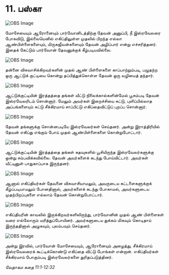 # 11. பஸ்கா

![OBS Image](https://cdn.door43.org/obs/jpg/360px/obs-en-11-01.jpg)

மோசேயையும் ஆரோனையும் பார்வோனிடத்திற்கு தேவன் அனுப்பி, நீ இஸ்ரவேலரை போகவிடு, இல்லையெனில் எகிப்திலுள்ள முதலில் பிறந்த எல்லா ஆண்பிள்ளைகளையும், மிருகஜீவன்களையும் தேவன் அழிப்பார் என்று எச்சரித்தனர். இதைக் கேட்டும் பார்வோன் தேவனுக்குக் கீழ்படியவில்லை.

![OBS Image](https://cdn.door43.org/obs/jpg/360px/obs-en-11-02.jpg)

தன்னை விசுவாசிக்கிறவர்களின் முதல் ஆண் பிள்ளைகளை காப்பாற்றும்படி, பழுதற்ற ஒரு ஆட்டுக் குட்டியை கொன்று தப்பித்துக்கொள்ள தேவன் ஒரு வழியைத் தந்தார்.  

![OBS Image](https://cdn.door43.org/obs/jpg/360px/obs-en-11-03.jpg)

ஆட்டுக்குட்டியின் இரத்தத்தை தங்கள் வீட்டு நிலைக்கால்களின்மேல் பூசும்படி தேவன் இஸ்ரவேலரிடம் சொன்னார். மேலும் அவர்கள் இறைச்சியை சுட்டு, புளிப்பில்லாத அப்பங்களையும் சுட்டு சீக்கிரமாய் சாப்பிட்டு எகிப்தைவிட்டுப் புறப்ப சொன்னார்.

![OBS Image](https://cdn.door43.org/obs/jpg/360px/obs-en-11-04.jpg)

தேவன் தங்களுக்கு சொன்னபடியே இஸ்ரவேலர்கள் செய்தனர். அன்று இராத்திரியில் தேவன் எகிப்து எங்கும் போய் முதல் ஆண்பிள்ளைகளை கொன்றுபோட்டார்.

![OBS Image](https://cdn.door43.org/obs/jpg/360px/obs-en-11-05.jpg)

ஆட்டுக்குட்டியின் இரத்தத்தை தங்கள் கதவுகளில் பூசியிருந்த இஸ்ரவேலர்களுக்கு ஒன்று சம்பவிக்கவில்லை. தேவன் அவர்களைக் கடந்து போய்விட்டார். அவர்கள் வீட்டினுள் பாதுகாப்பாக இருந்தனர்.

![OBS Image](https://cdn.door43.org/obs/jpg/360px/obs-en-11-06.jpg)

ஆனால் எகிப்தியர்கள் தேவனை விசுவாசியாமலும், அவருடைய கட்டளைகளுக்குக் கீழ்ப்படியாமலும் போனதினால், அவர்களைக் கடந்து போகாமல், அவர்களுடைய முதற்பிறப்புகளை எல்லாம் தேவன் கொன்றுபோட்டார்.

![OBS Image](https://cdn.door43.org/obs/jpg/360px/obs-en-11-07.jpg)

எகிப்தியரின் காவலில் இருக்கிறவர்களிலிருந்து, பார்வோனின் முதல் ஆண் பிள்ளைகள் வரை எல்லோரும் மரித்துப்போயினர். அவர்களுடைய துக்கம் மிகவும் கொடிதாய் இருந்ததினால் அழுகவும், புலம்பவும் செய்தனர்.

![OBS Image](https://cdn.door43.org/obs/jpg/360px/obs-en-11-08.jpg)

அன்று இரவில், பார்வோன் மோசேயையும், ஆரோனையும் அழைத்து, சீக்கிரமாய் இஸ்ரவேலரைக் கூட்டிக்கொண்டு எகிப்தை விட்டு போங்கள் என்றான். எகிப்தியர்கள் சீக்கிரமாய் போகும்படி இஸ்ரவேலர்களை துரிதப்படுத்தினர்.

_வேதாகம கதை 11:1-12:32_

